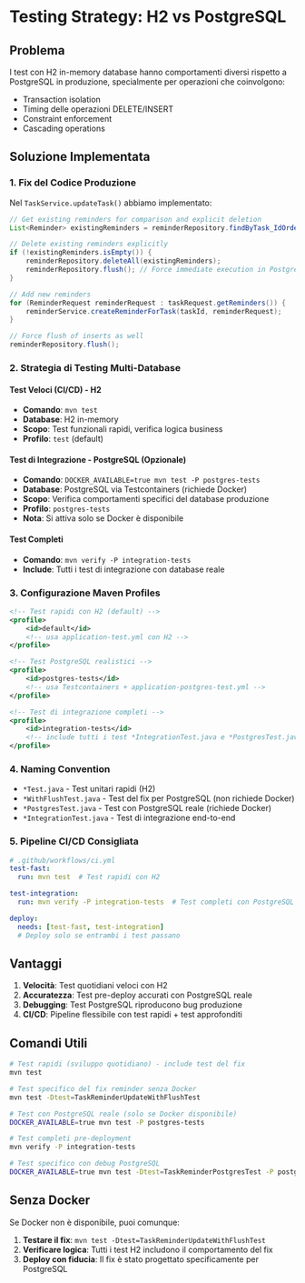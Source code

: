 # Testing Strategy: H2 vs PostgreSQL

## Problema
I test con H2 in-memory database hanno comportamenti diversi rispetto a PostgreSQL in produzione, specialmente per operazioni che coinvolgono:
- Transaction isolation
- Timing delle operazioni DELETE/INSERT
- Constraint enforcement
- Cascading operations

## Soluzione Implementata

### 1. Fix del Codice Produzione
Nel `TaskService.updateTask()` abbiamo implementato:
```java
// Get existing reminders for comparison and explicit deletion
List<Reminder> existingReminders = reminderRepository.findByTask_IdOrderByReminderTimeAsc(taskId);

// Delete existing reminders explicitly
if (!existingReminders.isEmpty()) {
    reminderRepository.deleteAll(existingReminders);
    reminderRepository.flush(); // Force immediate execution in PostgreSQL
}

// Add new reminders
for (ReminderRequest reminderRequest : taskRequest.getReminders()) {
    reminderService.createReminderForTask(taskId, reminderRequest);
}

// Force flush of inserts as well
reminderRepository.flush();
```

### 2. Strategia di Testing Multi-Database

#### Test Veloci (CI/CD) - H2
- **Comando**: `mvn test`
- **Database**: H2 in-memory
- **Scopo**: Test funzionali rapidi, verifica logica business
- **Profilo**: `test` (default)

#### Test di Integrazione - PostgreSQL (Opzionale)
- **Comando**: `DOCKER_AVAILABLE=true mvn test -P postgres-tests`
- **Database**: PostgreSQL via Testcontainers (richiede Docker)
- **Scopo**: Verifica comportamenti specifici del database produzione
- **Profilo**: `postgres-tests`
- **Nota**: Si attiva solo se Docker è disponibile

#### Test Completi
- **Comando**: `mvn verify -P integration-tests`
- **Include**: Tutti i test di integrazione con database reale

### 3. Configurazione Maven Profiles

```xml
<!-- Test rapidi con H2 (default) -->
<profile>
    <id>default</id>
    <!-- usa application-test.yml con H2 -->
</profile>

<!-- Test PostgreSQL realistici -->
<profile>
    <id>postgres-tests</id>
    <!-- usa Testcontainers + application-postgres-test.yml -->
</profile>

<!-- Test di integrazione completi -->
<profile>
    <id>integration-tests</id>
    <!-- include tutti i test *IntegrationTest.java e *PostgresTest.java -->
</profile>
```

### 4. Naming Convention

- `*Test.java` - Test unitari rapidi (H2)
- `*WithFlushTest.java` - Test del fix per PostgreSQL (non richiede Docker)
- `*PostgresTest.java` - Test con PostgreSQL reale (richiede Docker)
- `*IntegrationTest.java` - Test di integrazione end-to-end

### 5. Pipeline CI/CD Consigliata

```yaml
# .github/workflows/ci.yml
test-fast:
  run: mvn test  # Test rapidi con H2

test-integration:
  run: mvn verify -P integration-tests  # Test completi con PostgreSQL

deploy:
  needs: [test-fast, test-integration]
  # Deploy solo se entrambi i test passano
```

## Vantaggi

1. **Velocità**: Test quotidiani veloci con H2
2. **Accuratezza**: Test pre-deploy accurati con PostgreSQL reale
3. **Debugging**: Test PostgreSQL riproducono bug produzione
4. **CI/CD**: Pipeline flessibile con test rapidi + test approfonditi

## Comandi Utili

```bash
# Test rapidi (sviluppo quotidiano) - include test del fix
mvn test

# Test specifico del fix reminder senza Docker
mvn test -Dtest=TaskReminderUpdateWithFlushTest

# Test con PostgreSQL reale (solo se Docker disponibile)
DOCKER_AVAILABLE=true mvn test -P postgres-tests

# Test completi pre-deployment
mvn verify -P integration-tests

# Test specifico con debug PostgreSQL
DOCKER_AVAILABLE=true mvn test -Dtest=TaskReminderPostgresTest -P postgres-tests
```

## Senza Docker

Se Docker non è disponibile, puoi comunque:

1. **Testare il fix**: `mvn test -Dtest=TaskReminderUpdateWithFlushTest`
2. **Verificare logica**: Tutti i test H2 includono il comportamento del fix
3. **Deploy con fiducia**: Il fix è stato progettato specificamente per PostgreSQL